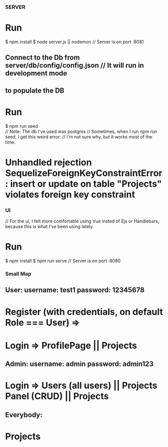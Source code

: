 ### SERVER
# Run
$ npm install
$ node server.js || nodemon // Server is on port :8081
## Connect to the Db from server/db/config/config.json // It will run in development mode

## to populate the DB
# Run
$ npm run seed  
// Note: The db I've used was postgres
// Sometimes, when I run npm run seed, I get this weird error:
// I'm not sure why, but it works most of the time.
# Unhandled rejection SequelizeForeignKeyConstraintError: insert or update on table "Projects" violates foreign key constraint 

### UI
// For the ui, I felt more comfortable using Vue insted of Ejs or Handlebars, because this is what I've been using lately.
# Run
$ npm install
$ npm run serve // Server is on port :8080

### Small Map

##  User: username: test1 password: 12345678
#   Register (with credentials, on default Role === User) => 
#   Login => ProfilePage || Projects

##  Admin: username: admin password: admin123
#   Login => Users (all users) || Projects Panel (CRUD) || Projects

##  Everybody:
#   Projects
